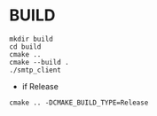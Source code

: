 # BUILD

```shell
mkdir build
cd build
cmake ..
cmake --build .
./smtp_client
```

- if Release

```shell
cmake .. -DCMAKE_BUILD_TYPE=Release
```

